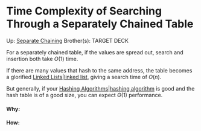 # Time Complexity of Searching Through a Separately Chained Table

Up: [Separate Chaining](separate_chaining)
Brother(s):
TARGET DECK

For a separately chained table, if the values are spread out, search and insertion both take $O(1)$ time.

If there are many values that hash to the same address, the table becomes a glorified [Linked Lists|linked list](linked_lists|linked_list), giving a search time of $O(n)$.

But generally, if your [Hashing Algorithms|hashing algorithm](hashing_algorithms|hashing_algorithm) is good and the hash table is of a good size, you can expect $\Theta (1)$ performance.



































#### Why:
#### How:









